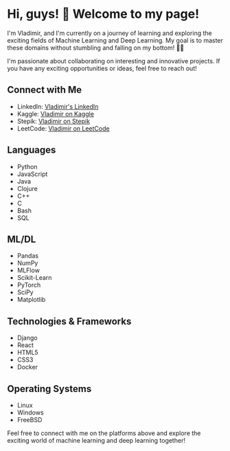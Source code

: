 # Hi, guys! 👋 Welcome to my page!

I'm Vladimir, and I'm currently on a journey of learning and exploring the exciting fields of Machine Learning and Deep Learning. My goal is to master these domains without stumbling and falling on my bottom! 🚶‍♂️

I'm passionate about collaborating on interesting and innovative projects. If you have any exciting opportunities or ideas, feel free to reach out!

## Connect with Me
- LinkedIn: [Vladimir's LinkedIn](https://www.linkedin.com/in/your-linkedin-profile/)
- Kaggle: [Vladimir on Kaggle](https://www.kaggle.com/your-kaggle-profile/)
- Stepik: [Vladimir on Stepik](https://stepik.org/users/your-stepik-profile/)
- LeetCode: [Vladimir on LeetCode](https://leetcode.com/your-leetcode-profile/)

## Languages
- Python
- JavaScript
- Java
- Clojure
- C++
- C
- Bash
- SQL

## ML/DL
- Pandas
- NumPy
- MLFlow
- Scikit-Learn
- PyTorch
- SciPy
- Matplotlib

## Technologies & Frameworks
- Django
- React
- HTML5
- CSS3
- Docker

## Operating Systems
- Linux
- Windows
- FreeBSD

Feel free to connect with me on the platforms above and explore the exciting world of machine learning and deep learning together!
